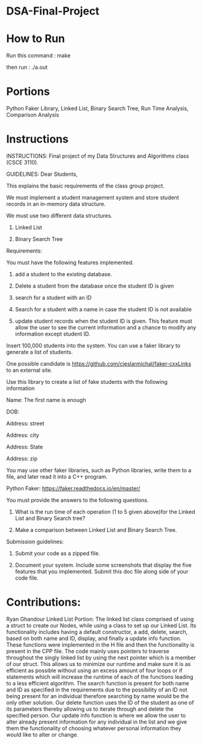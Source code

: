 # DSA-Final-Project

# How to Run
Run this command : make

then run : ./a.out

# Portions
Python Faker Library, Linked List, Binary Search Tree, Run Time Analysis, Comparison Analysis

# Instructions
INSTRUCTIONS:
Final project of my Data Structures and Algorithms class (CSCE 3110). 

GUIDELINES:
Dear Students,

This explains the basic requirements of the class group project.

We must implement a student management system and store student records in an in-memory data structure.

We must use two different data structures.

1. Linked List

2. Binary Search Tree


Requirements:

You must have the following features implemented.

1. add a student to the existing database.

2. Delete a student from the database once the student ID is given

3. search for a student with an ID

4. Search for a student with a name in case the student ID is not available

5. update student records when the student ID is given. This feature must allow the user to see the current information and a chance to modify any information except student ID.

 

Insert 100,000 students into the system. You can use a faker library to generate a list of students. 

One possible candidate is https://github.com/cieslarmichal/faker-cxxLinks to an external site.

Use this library to create a list of fake students with the following information

Name: The first name is enough

DOB:

Address: street

Address: city

Address: State

Address: zip

You may use other faker libraries, such as Python libraries, write them to a file, and later read it into a C++ program.

Python Faker: https://faker.readthedocs.io/en/master/

 

You must provide the answers to the following questions.

1. What is the run time of each operation (1 to 5 given above)for the Linked List and Binary Search tree?

2. Make a comparison between Linked List and Binary Search Tree.

 
Submission guidelines:

1. Submit your code as a zipped file. 

2. Document your system. Include some screenshots that display the five features that you implemented. Submit this doc file along side of your code file.

# Contributions: 
Ryan Ghandour
Linked List Portion:
The linked list class comprised of using a struct to create our Nodes, while using a class to set up our Linked List. Its functionality includes having a default constructor, a add, delete, search, based on both name and ID, display, and finally a update info function. These functions were implemented in the H file and then the functionality is present in the CPP file. The code mainly uses pointers to traverse throughout the singly linked list by using the next pointer which is a member of our struct. This allows us to minimize our runtime and make sure it is as efficient as possible without using an excess amount of four loops or if statements which will increase the runtime of each of the functions leading to a less efficient algorithm. The search function is present for both name and ID as specified in the requirements due to the possibility of an ID not being present for an individual therefore searching by name would be the only other solution. Our delete function uses the ID of the student as one of its parameters thereby allowing us to iterate through and delete the specified person. Our update info function is where we allow the user to alter already present information for any individual in the list and we give them the functionality of choosing whatever personal information they would like to alter or change.

